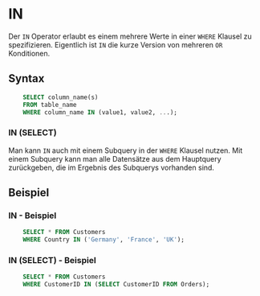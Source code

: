 # IN

Der `IN` Operator erlaubt es einem mehrere Werte in einer `WHERE` Klausel zu spezifizieren. Eigentlich ist `IN` die kurze Version von mehreren
`OR` Konditionen.

## Syntax

```SQL
    SELECT column_name(s)
    FROM table_name
    WHERE column_name IN (value1, value2, ...);
```

### IN (SELECT)

Man kann `IN` auch mit einem Subquery in der `WHERE` Klausel nutzen. Mit einem Subquery kann man alle Datensätze aus dem Hauptquery zurückgeben,
die im Ergebnis des Subquerys vorhanden sind.

## Beispiel

### IN - Beispiel

```SQL
    SELECT * FROM Customers
    WHERE Country IN ('Germany', 'France', 'UK');
```

### IN (SELECT) - Beispiel

```SQL
    SELECT * FROM Customers
    WHERE CustomerID IN (SELECT CustomerID FROM Orders);    
```
